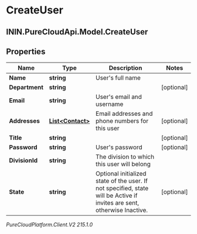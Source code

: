 # CreateUser

## ININ.PureCloudApi.Model.CreateUser

## Properties

|Name | Type | Description | Notes|
|------------ | ------------- | ------------- | -------------|
| **Name** | **string** | User&#39;s full name | |
| **Department** | **string** |  | [optional] |
| **Email** | **string** | User&#39;s email and username | |
| **Addresses** | [**List&lt;Contact&gt;**](Contact) | Email addresses and phone numbers for this user | [optional] |
| **Title** | **string** |  | [optional] |
| **Password** | **string** | User&#39;s password | [optional] |
| **DivisionId** | **string** | The division to which this user will belong | |
| **State** | **string** | Optional initialized state of the user. If not specified, state will be Active if invites are sent, otherwise Inactive. | [optional] |



_PureCloudPlatform.Client.V2 215.1.0_
